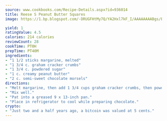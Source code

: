 ```yaml
---
source: www.cookbooks.com/Recipe-Details.aspx?id=936014
title: Reese S Peanut Butter Squares
image: https://1.bp.blogspot.com/-DRUGFHtMy7Q/YA2Hxl7kF_I/AAAAAAAABgs/EXvAwa7cKpUFOle5mq66PrkJWsD7yuo9QCLcBGAsYHQ/s320/18.png

yield: 1
ratingValue: 4.5
calories: 214 calories
reviewCount: 28
cookTime: PT0H
prepTime: PT40M
ingredients:
- "1 1/2 sticks margarine, melted"
- "1 3/4 c. graham cracker crumbs"
- "1 3/4 c. powdered sugar"
- "1 c. creamy peanut butter"
- "2 c. semi-sweet chocolate morsels"
directions:
- "Melt margarine, then add 1 3/4 cups graham cracker crumbs, then powdered sugar and the peanut butter."
- "Mix well."
- "Pat into a greased 9 x 13-inch pan."
- "Place in refrigerator to cool while preparing chocolate."
crypto:
- "Just two and a half years ago, a bitcoin was valued at 5 cents."
---
```

